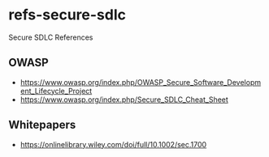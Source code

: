 # refs-secure-sdlc
Secure SDLC References

## OWASP
* https://www.owasp.org/index.php/OWASP_Secure_Software_Development_Lifecycle_Project
* https://www.owasp.org/index.php/Secure_SDLC_Cheat_Sheet

## Whitepapers
* https://onlinelibrary.wiley.com/doi/full/10.1002/sec.1700

